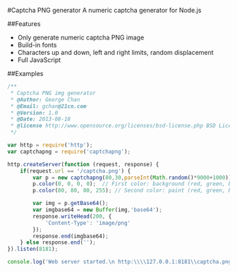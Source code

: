 #Captcha PNG generator
A numeric captcha generator for Node.js

##Features
* Only generate numeric captcha PNG image
* Build-in fonts
* Characters up and down, left and right limits, random displacement
* Full JavaScript

##Examples
```javascript
/**
 * Captcha PNG img generator
 * @Author: George Chan
 * @Email: gchan@21cn.com
 * @Version: 1.0
 * @Date: 2013-08-18
 * @license http://www.opensource.org/licenses/bsd-license.php BSD License
 */

var http = require('http');
var captchapng = require('captchapng');

http.createServer(function (request, response) {
    if(request.url == '/captcha.png') {
        var p = new captchapng(80,30,parseInt(Math.random()*9000+1000)); // width,height,numeric captcha
        p.color(0, 0, 0, 0);  // First color: background (red, green, blue, alpha)
        p.color(80, 80, 80, 255); // Second color: paint (red, green, blue, alpha)

        var img = p.getBase64();
        var imgbase64 = new Buffer(img,'base64');
        response.writeHead(200, {
            'Content-Type': 'image/png'
        });
        response.end(imgbase64);
    } else response.end('');
}).listen(8181);

console.log('Web server started.\n http:\\\\127.0.0.1:8181\\captcha.png');
```